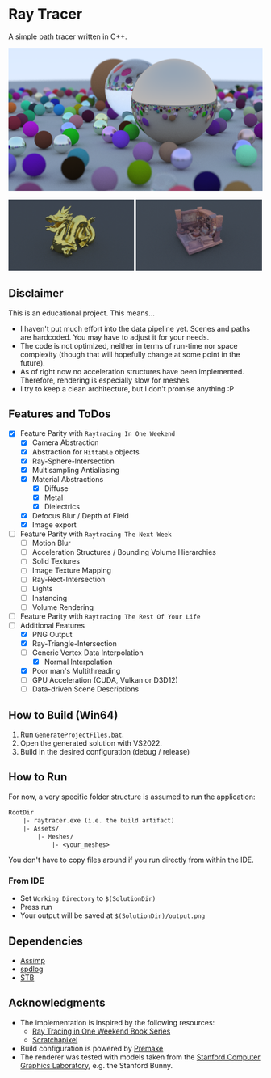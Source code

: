 # Ray Tracer

A simple path tracer written in C++.

![preview](Doc/output_rtiow_final.png)
<p float="left">
  <img src="/Doc/preview_dragon.png" width="49.5%" /> 
  <img src="/Doc/preview_textured_mesh4.png" width="49.5%" />
</p>

## Disclaimer

This is an educational project. This means...

* I haven't put much effort into the data pipeline yet. Scenes and paths are hardcoded. You may have to adjust it for your needs.
* The code is not optimized, neither in terms of run-time nor space complexity (though that will hopefully change at some point in the future).
* As of right now no acceleration structures have been implemented. Therefore, rendering is especially slow for meshes.
* I try to keep a clean architecture, but I don't promise anything :P

## Features and ToDos

- [x] Feature Parity with `Raytracing In One Weekend`
    - [x] Camera Abstraction
    - [x] Abstraction for `Hittable` objects
    - [x] Ray-Sphere-Intersection
    - [x] Multisampling Antialiasing
    - [x] Material Abstractions
        - [x] Diffuse
        - [x] Metal
        - [x] Dielectrics
    - [x] Defocus Blur / Depth of Field
    - [x] Image export
- [ ] Feature Parity with `Raytracing The Next Week`
    - [ ] Motion Blur
    - [ ] Acceleration Structures / Bounding Volume Hierarchies
    - [ ] Solid Textures
    - [ ] Image Texture Mapping
    - [ ] Ray-Rect-Intersection
    - [ ] Lights
    - [ ] Instancing
    - [ ] Volume Rendering
- [ ] Feature Parity with `Raytracing The Rest Of Your Life`
- [ ] Additional Features
    - [x] PNG Output
    - [x] Ray-Triangle-Intersection
    - [ ] Generic Vertex Data Interpolation
        - [x] Normal Interpolation
    - [x] Poor man's Multithreading
    - [ ] GPU Acceleration (CUDA, Vulkan or D3D12)
    - [ ] Data-driven Scene Descriptions

## How to Build (Win64)

1. Run `GenerateProjectFiles.bat`.
2. Open the generated solution with VS2022.
3. Build in the desired configuration (debug / release)

## How to Run

For now, a very specific folder structure is assumed to run the application:

```
RootDir
    |- raytracer.exe (i.e. the build artifact)   
    |- Assets/
        |- Meshes/
            |- <your_meshes>
```

You don't have to copy files around if you run directly from within the IDE.

### From IDE

* Set `Working Directory` to `$(SolutionDir)`
* Press run
* Your output will be saved at `$(SolutionDir)/output.png`

## Dependencies

* [Assimp](https://github.com/assimp/assimp)
* [spdlog](https://github.com/gabime/spdlog)
* [STB](https://github.com/nothings/stb)

## Acknowledgments

* The implementation is inspired by the following resources:
    * [Ray Tracing in One Weekend Book Series](https://raytracing.github.io/)
    * [Scratchapixel](https://www.scratchapixel.com)
* Build configuration is powered by [Premake](https://premake.github.io/)
* The renderer was tested with models taken from the [Stanford Computer Graphics Laboratory](https://graphics.stanford.edu/data/3Dscanrep/), e.g. the Stanford Bunny.
    
